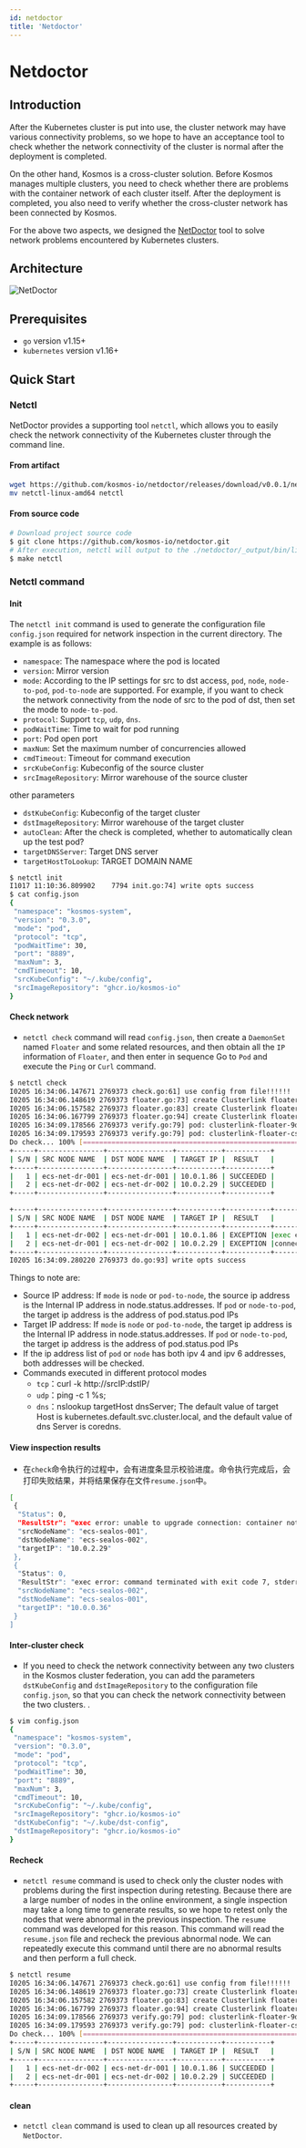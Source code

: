 ```yaml
---
id: netdoctor
title: 'Netdoctor'
---
```


# Netdoctor

## Introduction

After the Kubernetes cluster is put into use, the cluster network may have various connectivity problems, so we hope to have an acceptance tool to check whether the network connectivity of the cluster is normal after the deployment is completed.

On the other hand, Kosmos is a cross-cluster solution. Before Kosmos manages multiple clusters, you need to check whether there are problems with the container network of each cluster itself. After the deployment is completed, you also need to verify whether the cross-cluster network has been connected by Kosmos.

For the above two aspects, we designed the [NetDoctor](https://github.com/kosmos-io/netdoctor) tool to solve network problems encountered by Kubernetes clusters.

## Architecture

![NetDoctor](img/netdr-arch.png)

## Prerequisites

* `go` version v1.15+
* `kubernetes` version v1.16+

## Quick Start

### Netctl
NetDoctor provides a supporting tool `netctl`, which allows you to easily check the network connectivity of the Kubernetes cluster through the command line.
#### From artifact
````bash
wget https://github.com/kosmos-io/netdoctor/releases/download/v0.0.1/netctl-linux-amd64 
mv netctl-linux-amd64 netctl
````
#### From source code
````bash
# Download project source code
$ git clone https://github.com/kosmos-io/netdoctor.git
# After execution, netctl will output to the ./netdoctor/_output/bin/linux/amd64 directory
$ make netctl
````
### Netctl command
#### Init
The `netctl init` command is used to generate the configuration file `config.json` required for network inspection in the current directory. The example is as follows:
+ `namespace`: The namespace where the pod is located
+ `version`: Mirror version
+ `mode`: According to the IP settings for src to dst access, `pod`, `node`, `node-to-pod`, `pod-to-node` are supported. For example, if you want to check the network connectivity from the node of src to the pod of dst, then set the mode to `node-to-pod`.
+ `protocol`: Support `tcp`, `udp`, `dns`.
+ `podWaitTime`: Time to wait for pod running
+ `port`: Pod open port
+ `maxNum`: Set the maximum number of concurrencies allowed
+ `cmdTimeout`: Timeout for command execution
+ `srcKubeConfig`: Kubeconfig of the source cluster
+ `srcImageRepository`: Mirror warehouse of the source cluster

other parameters
+ `dstKubeConfig`: Kubeconfig of the target cluster
+ `dstImageRepository`: Mirror warehouse of the target cluster
+ `autoClean`: After the check is completed, whether to automatically clean up the test pod?
+ `targetDNSServer`: Target DNS server
+ `targetHostToLookup`: TARGET DOMAIN NAME
````bash
$ netctl init
I1017 11:10:36.809902    7794 init.go:74] write opts success
$ cat config.json
{
 "namespace": "kosmos-system",
 "version": "0.3.0",
 "mode": "pod",
 "protocol": "tcp",
 "podWaitTime": 30,
 "port": "8889",
 "maxNum": 3,
 "cmdTimeout": 10,
 "srcKubeConfig": "~/.kube/config",
 "srcImageRepository": "ghcr.io/kosmos-io"
}
````
#### Check network
* `netctl check` command will read `config.json`, then create a `DaemonSet` named `Floater` and some related resources, and then obtain all the `IP` information of `Floater`, and then enter in sequence Go to `Pod` and execute the `Ping` or `Curl` command.
````bash
$ netctl check
I0205 16:34:06.147671 2769373 check.go:61] use config from file!!!!!!
I0205 16:34:06.148619 2769373 floater.go:73] create Clusterlink floater, namespace: kosmos-system
I0205 16:34:06.157582 2769373 floater.go:83] create Clusterlink floater, apply RBAC
I0205 16:34:06.167799 2769373 floater.go:94] create Clusterlink floater, version: v0.2.0
I0205 16:34:09.178566 2769373 verify.go:79] pod: clusterlink-floater-9dzsg is ready. status: Running
I0205 16:34:09.179593 2769373 verify.go:79] pod: clusterlink-floater-cscdh is ready. status: Running
Do check... 100% [================================================================================]  [0s]
+-----+----------------+----------------+-----------+-----------+
| S/N | SRC NODE NAME  | DST NODE NAME  | TARGET IP |  RESULT   |
+-----+----------------+----------------+-----------+-----------+
|   1 | ecs-net-dr-001 | ecs-net-dr-001 | 10.0.1.86 | SUCCEEDED |
|   2 | ecs-net-dr-002 | ecs-net-dr-002 | 10.0.2.29 | SUCCEEDED |
+-----+----------------+----------------+-----------+-----------+

+-----+----------------+----------------+-----------+-----------+-------------------------------+
| S/N | SRC NODE NAME  | DST NODE NAME  | TARGET IP |  RESULT   |              LOG              |
+-----+----------------+----------------+-----------+-----------+-------------------------------+
|   1 | ecs-net-dr-002 | ecs-net-dr-001 | 10.0.1.86 | EXCEPTION |exec error: unable to upgrade  |
|   2 | ecs-net-dr-001 | ecs-net-dr-002 | 10.0.2.29 | EXCEPTION |connection: container not......|
+-----+----------------+----------------+-----------+-----------+-------------------------------+
I0205 16:34:09.280220 2769373 do.go:93] write opts success
````

Things to note are:
+ Source IP address: If `mode` is `node` or `pod-to-node`, the source ip address is the Internal IP address in node.status.addresses. If `pod` or `node-to-pod`, the target ip address is the address of pod.status.pod IPs
+ Target IP address: If `mode` is `node` or `pod-to-node`, the target ip address is the Internal IP address in node.status.addresses. If `pod` or `node-to-pod`, the target ip address is the address of pod.status.pod IPs
+ If the ip address list of `pod` or `node` has both ipv 4 and ipv 6 addresses, both addresses will be checked.
+ Commands executed in different protocol modes
    + `tcp`：curl -k http:\//srcIP:dstIP/
    + `udp`：ping -c 1 %s;
    + `dns`：nslookup targetHost dnsServer; The default value of target Host is kubernetes.default.svc.cluster.local, and the default value of dns Server is coredns.

#### View inspection results
* 在`check`命令执行的过程中，会有进度条显示校验进度。命令执行完成后，会打印失败结果，并将结果保存在文件`resume.json`中。
````bash
[
 {
  "Status": 0,
  "ResultStr": "exec error: unable to upgrade connection: container not found (\"floater\"), stderr: ",
  "srcNodeName": "ecs-sealos-001",
  "dstNodeName": "ecs-sealos-002",
  "targetIP": "10.0.2.29"
 },
 {
  "Status": 0,
  "ResultStr": "exec error: command terminated with exit code 7, stderr  % Total  % Received % Xferd  Average  Speed  Time  Time  Time  Current\n  Dload  Upload  Total  Spent  Left  Speed\n\r  0  0  0  0  0  0  0  0 --:--:-- --:--:-- --:--:--  0\r  0  0  0  0  0  0  0  0 --:--:-- --:--:-- --:--:--  0\ncurl: (7) Failed to connect to 10.0.0.36 port 8889 after 0 ms: Couldn't connect to server\n",
  "srcNodeName": "ecs-sealos-002",
  "dstNodeName": "ecs-sealos-001",
  "targetIP": "10.0.0.36"
 }
]
````
#### Inter-cluster check
* If you need to check the network connectivity between any two clusters in the Kosmos cluster federation, you can add the parameters `dstKubeConfig` and `dstImageRepository` to the configuration file `config.json`, so that you can check the network connectivity between the two clusters. .

````bash
$ vim config.json
{
 "namespace": "kosmos-system",
 "version": "0.3.0",
 "mode": "pod",
 "protocol": "tcp",
 "podWaitTime": 30,
 "port": "8889",
 "maxNum": 3,
 "cmdTimeout": 10,
 "srcKubeConfig": "~/.kube/config",
 "srcImageRepository": "ghcr.io/kosmos-io"
 "dstKubeConfig": "~/.kube/dst-config",
 "dstImageRepository": "ghcr.io/kosmos-io"
}
````

#### Recheck
* `netctl resume` command is used to check only the cluster nodes with problems during the first inspection during retesting. Because there are a large number of nodes in the online environment, a single inspection may take a long time to generate results, so we hope to retest only the nodes that were abnormal in the previous inspection. The `resume` command was developed for this reason. This command will read the `resume.json` file and recheck the previous abnormal node. We can repeatedly execute this command until there are no abnormal results and then perform a full check.
````bash
$ netctl resume
I0205 16:34:06.147671 2769373 check.go:61] use config from file!!!!!!
I0205 16:34:06.148619 2769373 floater.go:73] create Clusterlink floater, namespace: kosmos-system
I0205 16:34:06.157582 2769373 floater.go:83] create Clusterlink floater, apply RBAC
I0205 16:34:06.167799 2769373 floater.go:94] create Clusterlink floater, version: v0.2.0
I0205 16:34:09.178566 2769373 verify.go:79] pod: clusterlink-floater-9dzsg is ready. status: Running
I0205 16:34:09.179593 2769373 verify.go:79] pod: clusterlink-floater-cscdh is ready. status: Running
Do check... 100% [================================================================================]  [0s]
+-----+----------------+----------------+-----------+-----------+
| S/N | SRC NODE NAME  | DST NODE NAME  | TARGET IP |  RESULT   |
+-----+----------------+----------------+-----------+-----------+
|   1 | ecs-net-dr-002 | ecs-net-dr-001 | 10.0.1.86 | SUCCEEDED |
|   2 | ecs-net-dr-001 | ecs-net-dr-002 | 10.0.2.29 | SUCCEEDED |
+-----+----------------+----------------+-----------+-----------+
````

#### clean
* `netctl clean` command is used to clean up all resources created by `NetDoctor`.
